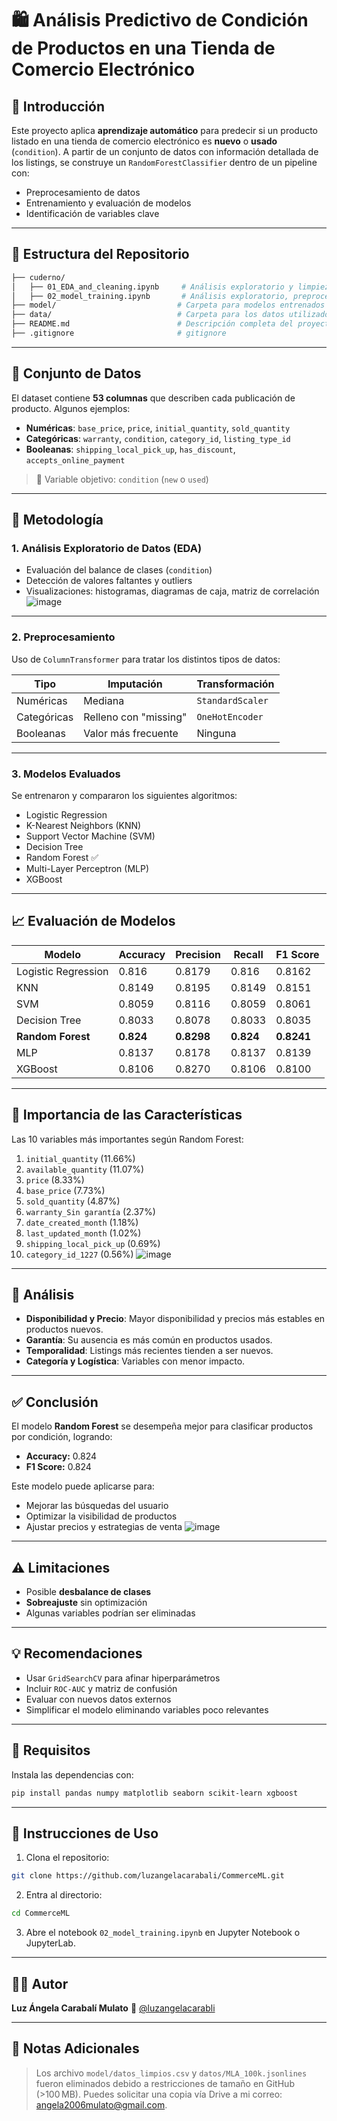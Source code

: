 # 🛍️ Análisis Predictivo de Condición de Productos en una Tienda de Comercio Electrónico

## 📌 Introducción

Este proyecto aplica **aprendizaje automático** para predecir si un producto listado en una tienda de comercio electrónico es **nuevo** o **usado** (`condition`). A partir de un conjunto de datos con información detallada de los listings, se construye un `RandomForestClassifier` dentro de un pipeline con:

* Preprocesamiento de datos
* Entrenamiento y evaluación de modelos
* Identificación de variables clave

---

## 📂 Estructura del Repositorio

```bash
├── cuderno/
│   ├── 01_EDA_and_cleaning.ipynb     # Análisis exploratorio y limpieza de datos
│   ├── 02_model_training.ipynb       # Análisis exploratorio, preprocesamiento y modelado
├── model/                           # Carpeta para modelos entrenados
├── data/                            # Carpeta para los datos utilizados
├── README.md                        # Descripción completa del proyecto
├── .gitignore                       # gitignore
````

---

## 🧾 Conjunto de Datos

El dataset contiene **53 columnas** que describen cada publicación de producto. Algunos ejemplos:

* **Numéricas**: `base_price`, `price`, `initial_quantity`, `sold_quantity`
* **Categóricas**: `warranty`, `condition`, `category_id`, `listing_type_id`
* **Booleanas**: `shipping_local_pick_up`, `has_discount`, `accepts_online_payment`

> 🎯 Variable objetivo: `condition` (`new` o `used`)

---

## 🔎 Metodología

### 1. Análisis Exploratorio de Datos (EDA)

* Evaluación del balance de clases (`condition`)
* Detección de valores faltantes y outliers
* Visualizaciones: histogramas, diagramas de caja, matriz de correlación
![image](https://github.com/user-attachments/assets/2a9faa28-c983-467d-93dd-4a3a7ac96b85)


---

### 2. Preprocesamiento

Uso de `ColumnTransformer` para tratar los distintos tipos de datos:

| Tipo        | Imputación            | Transformación   |
| ----------- | --------------------- | ---------------- |
| Numéricas   | Mediana               | `StandardScaler` |
| Categóricas | Relleno con "missing" | `OneHotEncoder`  |
| Booleanas   | Valor más frecuente   | Ninguna          |

---

### 3. Modelos Evaluados

Se entrenaron y compararon los siguientes algoritmos:

* Logistic Regression
* K-Nearest Neighbors (KNN)
* Support Vector Machine (SVM)
* Decision Tree
* Random Forest ✅
* Multi-Layer Perceptron (MLP)
* XGBoost

---

## 📈 Evaluación de Modelos

| Modelo              | Accuracy  | Precision  | Recall    | F1 Score   |
| ------------------- | --------- | ---------- | --------- | ---------- |
| Logistic Regression | 0.816     | 0.8179     | 0.816     | 0.8162     |
| KNN                 | 0.8149    | 0.8195     | 0.8149    | 0.8151     |
| SVM                 | 0.8059    | 0.8116     | 0.8059    | 0.8061     |
| Decision Tree       | 0.8033    | 0.8078     | 0.8033    | 0.8035     |
| **Random Forest**   | **0.824** | **0.8298** | **0.824** | **0.8241** |
| MLP                 | 0.8137    | 0.8178     | 0.8137    | 0.8139     |
| XGBoost             | 0.8106    | 0.8270     | 0.8106    | 0.8100     |

---

## 🌟 Importancia de las Características

Las 10 variables más importantes según Random Forest:

1. `initial_quantity` (11.66%)
2. `available_quantity` (11.07%)
3. `price` (8.33%)
4. `base_price` (7.73%)
5. `sold_quantity` (4.87%)
6. `warranty_Sin garantía` (2.37%)
7. `date_created_month` (1.18%)
8. `last_updated_month` (1.02%)
9. `shipping_local_pick_up` (0.69%)
10. `category_id_1227` (0.56%)
![image](https://github.com/user-attachments/assets/ac70d029-387f-4450-821c-0c5002e48e1a)


---

## 🧠 Análisis

* **Disponibilidad y Precio**: Mayor disponibilidad y precios más estables en productos nuevos.
* **Garantía**: Su ausencia es más común en productos usados.
* **Temporalidad**: Listings más recientes tienden a ser nuevos.
* **Categoría y Logística**: Variables con menor impacto.

---

## ✅ Conclusión

El modelo **Random Forest** se desempeña mejor para clasificar productos por condición, logrando:

* **Accuracy:** 0.824
* **F1 Score:** 0.824

Este modelo puede aplicarse para:

* Mejorar las búsquedas del usuario
* Optimizar la visibilidad de productos
* Ajustar precios y estrategias de venta
![image](https://github.com/user-attachments/assets/eb115944-3e21-4dce-9a23-1341fe3d64b2)



---

## ⚠️ Limitaciones

* Posible **desbalance de clases**
* **Sobreajuste** sin optimización
* Algunas variables podrían ser eliminadas

---

## 💡 Recomendaciones

* Usar `GridSearchCV` para afinar hiperparámetros
* Incluir `ROC-AUC` y matriz de confusión
* Evaluar con nuevos datos externos
* Simplificar el modelo eliminando variables poco relevantes

---

## 🧪 Requisitos

Instala las dependencias con:

```bash
pip install pandas numpy matplotlib seaborn scikit-learn xgboost
```

---

## 🚀 Instrucciones de Uso

1. Clona el repositorio:

```bash
git clone https://github.com/luzangelacarabali/CommerceML.git
```

2. Entra al directorio:

```bash
cd CommerceML
```

3. Abre el notebook `02_model_training.ipynb` en Jupyter Notebook o JupyterLab.

---

## 👩‍💻 Autor

**Luz Ángela Carabalí Mulato**
📧 [@luzangelacarabli](https://github.com/luzangelacarabali)

---

## 📎 Notas Adicionales

> Los archivo `model/datos_limpios.csv` y `datos/MLA_100k.jsonlines` fueron eliminados debido a restricciones de tamaño en GitHub (>100 MB). Puedes solicitar una copia vía Drive a mi correo: [angela2006mulato@gmail.com](mailto:angela2006mulato@gmail.com).

```


